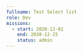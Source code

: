 ```yaml
---
fullname: Test Select list
role: Dev
missions:
  - start: 2020-12-02
    end: 2020-12-25
    status: admin
---
```


